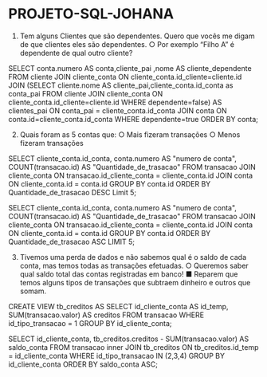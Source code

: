 # PROJETO-SQL-JOHANA

1. Tem alguns Clientes que são dependentes. Quero que vocês me digam de que clientes eles são dependentes.
○ Por exemplo “Filho A” é dependente de qual outro cliente?

SELECT conta.numero AS conta,cliente_pai ,nome AS cliente_dependente
FROM cliente
JOIN cliente_conta ON cliente_conta.id_cliente=cliente.id 
JOIN (SELECT cliente.nome AS cliente_pai,cliente_conta.id_conta as conta_pai
FROM cliente 
JOIN cliente_conta ON cliente_conta.id_cliente=cliente.id 
WHERE dependente=false) AS clientes_pai
ON conta_pai = cliente_conta.id_conta
JOIN conta ON conta.id=cliente_conta.id_conta
WHERE dependente=true
ORDER BY conta;


2. Quais foram as 5 contas que:
○ Mais fizeram transações
○ Menos fizeram transações

SELECT
cliente_conta.id_conta, conta.numero AS "numero de conta",
COUNT(transacao.id) AS "Quantidade_de_trasacao"
FROM transacao
JOIN cliente_conta
ON transacao.id_cliente_conta = cliente_conta.id
JOIN conta
ON cliente_conta.id = conta.id
GROUP BY conta.id
ORDER BY Quantidade_de_trasacao DESC
Limit 5;

SELECT
cliente_conta.id_conta, conta.numero AS "numero de conta",
COUNT(transacao.id) AS "Quantidade_de_trasacao"
FROM transacao
JOIN cliente_conta
ON transacao.id_cliente_conta = cliente_conta.id
JOIN conta
ON cliente_conta.id = conta.id
GROUP BY conta.id
ORDER BY Quantidade_de_trasacao ASC
LIMIT 5;

3. Tivemos uma perda de dados e não sabemos qual é o saldo de cada conta, mas temos todas as transações
efetuadas.
○ Queremos saber qual saldo total das contas registradas em banco!
■ Reparem que temos alguns tipos de transações que subtraem dinheiro e outros que
somam.

CREATE VIEW tb_creditos AS SELECT id_cliente_conta AS id_temp, SUM(transacao.valor) AS creditos
FROM transacao
WHERE id_tipo_transacao = 1
GROUP BY id_cliente_conta;

SELECT id_cliente_conta, tb_creditos.creditos - SUM(transacao.valor)  AS saldo_conta
FROM transacao
inner JOIN tb_creditos ON tb_creditos.id_temp = id_cliente_conta
WHERE id_tipo_transacao IN (2,3,4)
GROUP BY id_cliente_conta
ORDER BY saldo_conta ASC;


